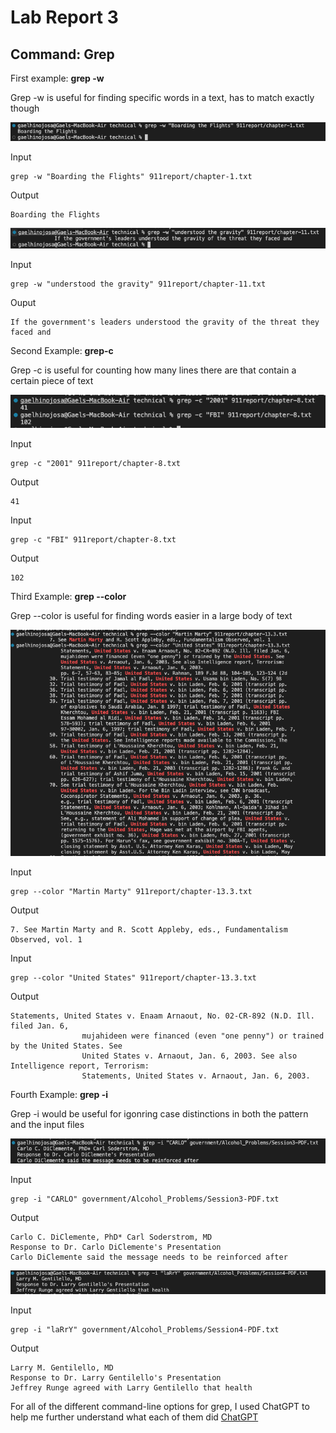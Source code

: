 # Lab Report 3

## Command: Grep

First example: **grep -w**

Grep -w is useful for finding specific words in a text, has to match exactly though

![Image](Grep-wEx1.png)

Input
```
grep -w "Boarding the Flights" 911report/chapter-1.txt
```
Output
```
Boarding the Flights
```


![Image](Grep-wEx2.png)

Input
```
grep -w "understood the gravity" 911report/chapter-11.txt
```
Ouput
```
If the government's leaders understood the gravity of the threat they faced and
```


Second Example: **grep-c**

Grep -c is useful for counting how many lines there are that contain a certain piece of text

![Image](Grep-cEx.png)

Input
```
grep -c "2001" 911report/chapter-8.txt
```
Output
```
41
```

Input
```
grep -c "FBI" 911report/chapter-8.txt
```
Output
```
102
```


Third Example: **grep --color**

Grep --color is useful for finding words easier in a large body of text

![Image](Grep--colorEx.png)

Input
```
grep --color "Martin Marty" 911report/chapter-13.3.txt
```
Output
```
7. See Martin Marty and R. Scott Appleby, eds., Fundamentalism Observed, vol. 1
```

Input
```
grep --color "United States" 911report/chapter-13.3.txt
```
Output
```
Statements, United States v. Enaam Arnaout, No. 02-CR-892 (N.D. Ill. filed Jan. 6,
                mujahideen were financed (even "one penny") or trained by the United States. See
                United States v. Arnaout, Jan. 6, 2003. See also Intelligence report, Terrorism:
                Statements, United States v. Arnaout, Jan. 6, 2003.
```


Fourth Example: **grep -i**

Grep -i would be useful for igonring case distinctions in both the pattern and the input files

![Image](Grep-iEx1.png)

Input
```
grep -i "CARLO" government/Alcohol_Problems/Session3-PDF.txt
```
Output
```
Carlo C. DiClemente, PhD* Carl Soderstrom, MD
Response to Dr. Carlo DiClemente's Presentation
Carlo DiClemente said the message needs to be reinforced after
```

![Image](Grep-iEx2.png)

Input
```
grep -i "laRrY" government/Alcohol_Problems/Session4-PDF.txt
```
Output
```
Larry M. Gentilello, MD
Response to Dr. Larry Gentilello's Presentation
Jeffrey Runge agreed with Larry Gentilello that health
```


For all of the different command-line options for grep, I used ChatGPT to help me further understand what each of them did
[ChatGPT](https://chat.openai.com/)
